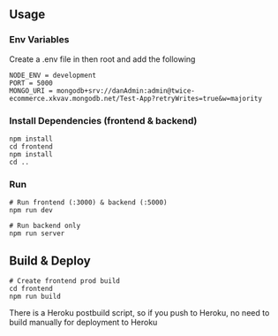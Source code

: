 ## Usage

### Env Variables

Create a .env file in then root and add the following

```
NODE_ENV = development
PORT = 5000
MONGO_URI = mongodb+srv://danAdmin:admin@twice-ecommerce.xkvav.mongodb.net/Test-App?retryWrites=true&w=majority
```

### Install Dependencies (frontend & backend)

```
npm install
cd frontend
npm install
cd ..
```

### Run

```
# Run frontend (:3000) & backend (:5000)
npm run dev

# Run backend only
npm run server
```

## Build & Deploy

```
# Create frontend prod build
cd frontend
npm run build
```

There is a Heroku postbuild script, so if you push to Heroku, no need to build manually for deployment to Heroku
